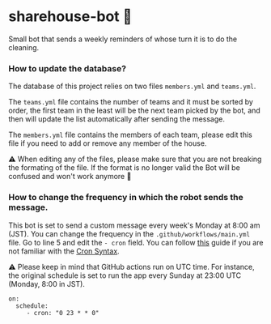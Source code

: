 # sharehouse-bot 🤖
Small bot that sends a weekly reminders of whose turn it is to do the cleaning.

### How to update the database?
The database of this project relies on two files `members.yml` and `teams.yml`.

The `teams.yml` file contains the number of teams and it must be sorted by order, the first team in the least will be the next team picked by the bot, and then will update the list automatically after sending the message.

The `members.yml` file contains the members of each team, please edit this file if you need to add or remove any member of the house.

⚠️ When editing any of the files, please make sure that you are not breaking the formating of the file. If the format is no longer valid the Bot will be confused and won't work anymore 🤖

### How to change the frequency in which the robot sends the message.
This bot is set to send a custom message every week's Monday at 8:00 am (JST).
You can change the frequency in the `.github/workflows/main.yml` file. Go to line 5 and edit the `- cron` field. You can follow [this](https://jasonet.co/posts/scheduled-actions/) guide if you are not familiar with the [Cron Syntax](https://pubs.opengroup.org/onlinepubs/9699919799/utilities/crontab.html#tag_20_25_07).

⚠️ Please keep in mind that GitHub actions run on UTC time. For instance, the original schedule is set to run the app every Sunday at 23:00 UTC (Monday, 8:00 in JST).

```
on:
  schedule:
     - cron: "0 23 * * 0"
```
